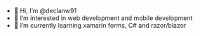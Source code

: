 - 👋 Hi, I’m @declanw91
- 👀 I’m interested in web development and mobile development
- 🌱 I’m currently learning xamarin forms, C# and razor/blazor

<!---
declanw91/declanw91 is a ✨ special ✨ repository because its `README.md` (this file) appears on your GitHub profile.
You can click the Preview link to take a look at your changes.
--->

